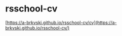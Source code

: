 # rsschool-cv
[https://a-brkvski.github.io/rsschool-cv/cv](https://a-brkvski.github.io/rsschool-cv/)
